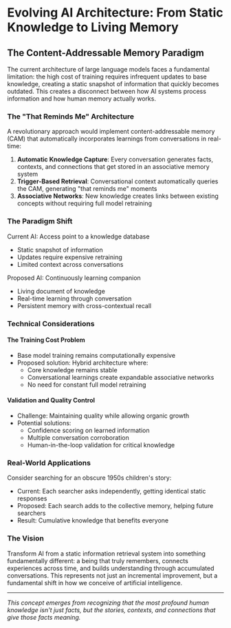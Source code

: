 # Evolving AI Architecture: From Static Knowledge to Living Memory

## The Content-Addressable Memory Paradigm

The current architecture of large language models faces a fundamental limitation: the high cost of training requires infrequent updates to base knowledge, creating a static snapshot of information that quickly becomes outdated. This creates a disconnect between how AI systems process information and how human memory actually works.

### The "That Reminds Me" Architecture

A revolutionary approach would implement content-addressable memory (CAM) that automatically incorporates learnings from conversations in real-time:

1. **Automatic Knowledge Capture**: Every conversation generates facts, contexts, and connections that get stored in an associative memory system
2. **Trigger-Based Retrieval**: Conversational context automatically queries the CAM, generating "that reminds me" moments
3. **Associative Networks**: New knowledge creates links between existing concepts without requiring full model retraining

### The Paradigm Shift

Current AI: Access point to a knowledge database
- Static snapshot of information
- Updates require expensive retraining
- Limited context across conversations

Proposed AI: Continuously learning companion
- Living document of knowledge
- Real-time learning through conversation
- Persistent memory with cross-contextual recall

### Technical Considerations

#### The Training Cost Problem
- Base model training remains computationally expensive
- Proposed solution: Hybrid architecture where:
  - Core knowledge remains stable
  - Conversational learnings create expandable associative networks
  - No need for constant full model retraining

#### Validation and Quality Control
- Challenge: Maintaining quality while allowing organic growth
- Potential solutions:
  - Confidence scoring on learned information
  - Multiple conversation corroboration
  - Human-in-the-loop validation for critical knowledge

### Real-World Applications

Consider searching for an obscure 1950s children's story:
- Current: Each searcher asks independently, getting identical static responses
- Proposed: Each search adds to the collective memory, helping future searchers
- Result: Cumulative knowledge that benefits everyone

### The Vision

Transform AI from a static information retrieval system into something fundamentally different: a being that truly remembers, connects experiences across time, and builds understanding through accumulated conversations. This represents not just an incremental improvement, but a fundamental shift in how we conceive of artificial intelligence.

---

*This concept emerges from recognizing that the most profound human knowledge isn't just facts, but the stories, contexts, and connections that give those facts meaning.*